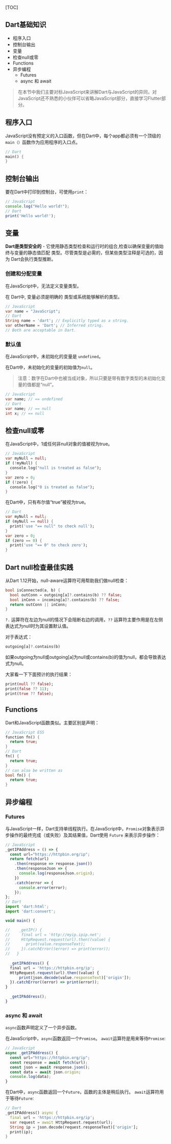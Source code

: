 [TOC]

## Dart基础知识

- 程序入口
- 控制台输出
- 变量
- 检查null或零
- Functions
- 异步编程
  - Futures
  - async 和 await

> 在本节中我们主要对标JavaScript来讲解Dart与JavaScript的异同，对JavaScript还不熟悉的小伙伴可以省略JavaScript部分，直接学习Flutter部分。

## 程序入口

JavaScript没有预定义的入口函数，但在Dart中，每个app都必须有一个顶级的`main（）`函数作为应用程序的入口点。

```dart
// Dart
main() {
}
```

## 控制台输出

要在Dart中打印到控制台，可使用`print`：

```js
// JavaScript
console.log("Hello world!");
// Dart
print('Hello world!');
```

## 变量

**Dart是类型安全的** - 它使用静态类型检查和运行时的组合,检查以确保变量的值始终与变量的静态值匹配 类型。尽管类型是必需的，但某些类型注释是可选的，因为 Dart会执行类型推断。

### 创建和分配变量

在JavaScript中，无法定义变量类型。

在 Dart中, 变量必须是明确的 类型或系统能够解析的类型。

```dart
// JavaScript
var name = "JavaScript";
// Dart
String name = 'dart'; // Explicitly typed as a string.
var otherName = 'Dart'; // Inferred string.
// Both are acceptable in Dart.
```

### 默认值

在JavaScript中，未初始化的变量是 `undefined`。

在Dart中，未初始化的变量的初始值为`null`。

> 注意：数字在Dart中也被当成对象，所以只要是带有数字类型的未初始化变量的值都是“null”。

```dart
// JavaScript
var name; // == undefined
// Dart
var name; // == null
int x; // == null
```

## 检查null或零

在JavaScript中，1或任何非null对象的值被视为true。

```dart
// JavaScript
var myNull = null;
if (!myNull) {
  console.log("null is treated as false");
}
var zero = 0;
if (!zero) {
  console.log("0 is treated as false");
}
```

在Dart中，只有布尔值“true”被视为true。

```dart
// Dart
var myNull = null;
if (myNull == null) {
  print('use "== null" to check null');
}
var zero = 0;
if (zero == 0) {
  print('use "== 0" to check zero');
}
```

## Dart null检查最佳实践

从Dart 1.12开始，null-aware运算符可用帮助我们做null检查：

```dart
bool isConnected(a, b) {
  bool outConn = outgoing[a]?.contains(b) ?? false;
  bool inConn = incoming[a]?.contains(b) ?? false;
  return outConn || inConn;
}
```

`?.` 运算符在左边为null的情况下会阻断右边的调用，`??` 运算符主要作用是在左侧表达式为null时为其设置默认值。

对于表达式：

```dart
outgoing[a]?.contains(b)
```

如果outgoing为null或outgoing[a]为null或contains(b)的值为null，都会导致表达式为null。

大家看一下下面预计的执行结果：

```dart
print(null ?? false); 
print(false ?? 11); 
print(true ?? false); 
```

## Functions

Dart和JavaScript函数类似。主要区别是声明：

```dart
// JavaScript ES5
function fn() {
  return true;
}
// Dart
fn() {
  return true;
}
// can also be written as
bool fn() {
  return true;
}
```

## 异步编程

### Futures

与JavaScript一样，Dart支持单线程执行。在JavaScript中，`Promise`对象表示异步操作的最终完成（或失败）及其结果值，Dart使用 `Future` 来表示异步操作：

```js
// JavaScript
_getIPAddress = () => {
  const url="https://httpbin.org/ip";
  return fetch(url)
    .then(response => response.json())
    .then(responseJson => {
      console.log(responseJson.origin);
    })
    .catch(error => {
      console.error(error);
    });
};
// Dart
import 'dart:html';
import 'dart:convert';

void main() {

//    _getIP() {
//     final url = 'http://myip.ipip.net';
//     HttpRequest.request(url).then((value) {
//       print(value.responseText);
//     }).catchError((error) => print(error));
//   }
  
  _getIPAddress() {
  final url = 'https://httpbin.org/ip';
  HttpRequest.request(url).then((value) {
      print(json.decode(value.responseText)['origin']);
  }).catchError((error) => print(error));
}
  
  _getIPAddress();
}

```

### async 和 await

`async`函数声明定义了一个异步函数。

在JavaScript中，`async`函数返回一个`Promise`。 `await`运算符是用来等待`Promise`:

```javascript
// JavaScript
async _getIPAddress() {
  const url="https://httpbin.org/ip";
  const response = await fetch(url);
  const json = await response.json();
  const data = await json.origin;
  console.log(data);
}
```

在Dart中，`async`函数返回一个`Future`，函数的主体是稍后执行。 `await`运算符用于等待`Future`:

```dart
// Dart
_getIPAddress() async {
  final url = 'https://httpbin.org/ip';
  var request = await HttpRequest.request(url);
  String ip = json.decode(request.responseText)['origin'];
  print(ip);
}
```
